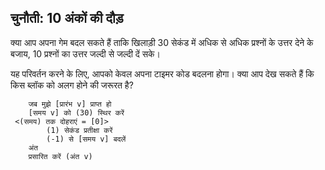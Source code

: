 ## चुनौती: 10 अंकों की दौड़

क्या आप अपना गेम बदल सकते हैं ताकि खिलाड़ी 30 सेकंड में अधिक से अधिक प्रश्नों के उत्तर देने के बजाय, 10 प्रश्नों का उत्तर जल्दी से जल्दी दें सके।

यह परिवर्तन करने के लिए, आपको केवल अपना टाइमर कोड बदलना होगा। क्या आप देख सकते हैं कि किस ब्लॉक को अलग होने की जरूरत है?

```blocks3
    जब मुझे [प्रारंभ v] प्राप्त हो
    [समय v] को (30) स्थिर करें
 <(समय) तक दोहराएं = [0]>
        (1) सेकंड प्रतीक्षा करें
        (-1) से [समय v] बदलें 
    अंत
    प्रसारित करें (अंत v)
```